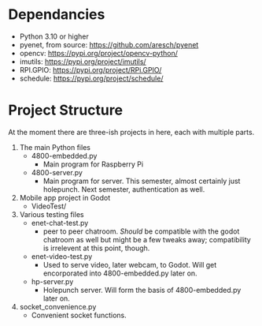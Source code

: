 # Dependancies
- Python 3.10 or higher
- pyenet, from source: https://github.com/aresch/pyenet
- opencv: https://pypi.org/project/opencv-python/
- imutils: https://pypi.org/project/imutils/
- RPI.GPIO: https://pypi.org/project/RPi.GPIO/
- schedule: https://pypi.org/project/schedule/

# Project Structure
At the moment there are three-ish projects in here, each with multiple parts.

1. The main Python files
   - 4800-embedded.py
      - Main program for Raspberry Pi
   - 4800-server.py
      - Main program for server. This semester, almost certainly just holepunch. Next semester, authentication as well.
2. Mobile app project in Godot
   - VideoTest/
3. Various testing files
   - enet-chat-test.py
      - peer to peer chatroom. *Should* be compatible with the godot chatroom as well but might be a few tweaks away; compatibility is irrelevent at this point, though.
   - enet-video-test.py
      - Used to serve video, later webcam, to Godot. Will get encorporated into 4800-embedded.py later on.
   - hp-server.py
      - Holepunch server. Will form the basis of 4800-embedded.py later on.
4. socket_convenience.py
   - Convenient socket functions.
